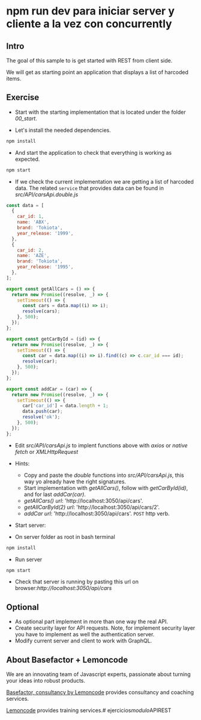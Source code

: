 # npm run dev para iniciar server y cliente a la vez con concurrently

## Intro

The goal of this sample to is get started with REST from client side.

We will get as starting point an application that displays a list of harcoded items.

## Exercise

- Start with the starting implementation that is located under the folder _00_start_.

- Let's install the needed dependencies.

```bash
npm install
```

- And start the application to check that everything is working as expected.

```bash
npm start
```

- If we check the current implementation we are getting a list of harcoded data. The related `service` that provides data can be found in _src/API/carsApi.double.js_

```javascript
const data = [
  {
    car_id: 1,
    name: 'ABX',
    brand: 'Tokiota',
    year_release: '1999',
  },
  {
    car_id: 2,
    name: 'AZE',
    brand: 'Tokiota',
    year_release: '1995',
  },
];

export const getAllCars = () => {
  return new Promise((resolve, _) => {
    setTimeout(() => {
      const cars = data.map((i) => i);
      resolve(cars);
    }, 500);
  });
};

export const getCarById = (id) => {
  return new Promise((resolve, _) => {
    setTimeout(() => {
      const car = data.map((i) => i).find((c) => c.car_id === id);
      resolve(car);
    }, 500);
  });
};

export const addCar = (car) => {
  return new Promise((resolve, _) => {
    setTimeout(() => {
      car['car_id'] = data.length + 1;
      data.push(car);
      resolve('ok');
    }, 500);
  });
};
```

- Edit _src/API/carsApi.js_ to implent functions above with _axios_ or _native fetch_ or _XMLHttpRequest_

* Hints:

  - Copy and paste the _double_ functions into _src/API/carsApi.js_, this way yo already have the right signatures.
  - Start implementation with _getAllCars()_, follow with _getCarById(id)_, and for last _addCar(car)_.
  - _getAllCars() url_: 'http://localhost:3050/api/cars'.
  - _getAllCarById(2) url_: 'http://localhost:3050/api/cars/2'.
  - _addCar url_: 'http://localhost:3050/api/cars'. `POST` http verb.

* Start server:

- On server folder as root in bash terminal

```bash
npm install
```

- Run server

```bash
npm start
```

- Check that server is running by pasting this url on browser:_http://localhost:3050/api/cars_

## Optional

- As optional part implement in more than one way the real API.
- Create security layer for API requests. Note, for implement security layer you have to implement as well the authentication server.
- Modify current server and client to work with GraphQL.

## About Basefactor + Lemoncode

We are an innovating team of Javascript experts, passionate about turning your ideas into robust products.

[Basefactor, consultancy by Lemoncode](http://www.basefactor.com) provides consultancy and coaching services.

[Lemoncode](http://lemoncode.net/services/en/#en-home) provides training services.#   e j e r c i c i o s * m o d u l o * A P I R E S T 
 
 
